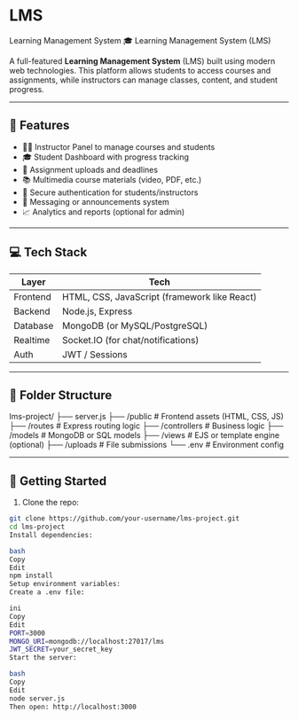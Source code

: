 # LMS
Learning Management System
🎓 Learning Management System (LMS)

A full-featured **Learning Management System** (LMS) built using modern web technologies. This platform allows students to access courses and assignments, while instructors can manage classes, content, and student progress.

---

## 🌟 Features

- 👩‍🏫 Instructor Panel to manage courses and students
- 🎓 Student Dashboard with progress tracking
- 📝 Assignment uploads and deadlines
- 📚 Multimedia course materials (video, PDF, etc.)
- 🔐 Secure authentication for students/instructors
- 💬 Messaging or announcements system
- 📈 Analytics and reports (optional for admin)

---

## 💻 Tech Stack

| Layer     | Tech                           |
|-----------|--------------------------------|
| Frontend  | HTML, CSS, JavaScript (framework like React) |
| Backend   | Node.js, Express               |
| Database  | MongoDB (or MySQL/PostgreSQL)  |
| Realtime  | Socket.IO (for chat/notifications) |
| Auth      | JWT / Sessions                 |

---

## 📁 Folder Structure

lms-project/
├── server.js
├── /public # Frontend assets (HTML, CSS, JS)
├── /routes # Express routing logic
├── /controllers # Business logic
├── /models # MongoDB or SQL models
├── /views # EJS or template engine (optional)
├── /uploads # File submissions
└── .env # Environment config

---

## 🚀 Getting Started

1. Clone the repo:
```bash
git clone https://github.com/your-username/lms-project.git
cd lms-project
Install dependencies:

bash
Copy
Edit
npm install
Setup environment variables:
Create a .env file:

ini
Copy
Edit
PORT=3000
MONGO_URI=mongodb://localhost:27017/lms
JWT_SECRET=your_secret_key
Start the server:

bash
Copy
Edit
node server.js
Then open: http://localhost:3000
